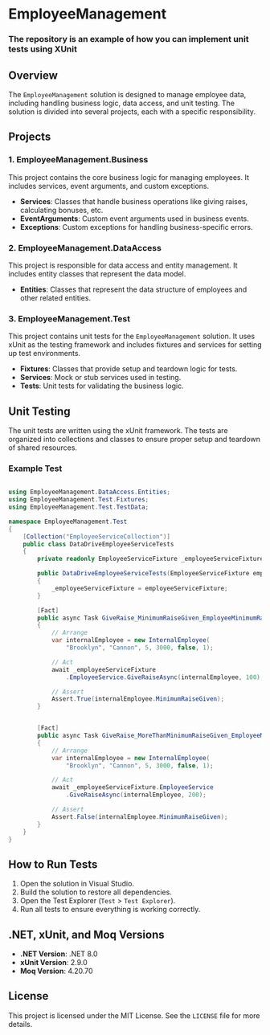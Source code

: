 # EmployeeManagement

### The repository is an example of how you can implement unit tests using XUnit

## Overview

The `EmployeeManagement` solution is designed to manage employee data, including handling business logic, data access, and unit testing. The solution is divided into several projects, each with a specific responsibility.

## Projects

### 1. EmployeeManagement.Business

This project contains the core business logic for managing employees. It includes services, event arguments, and custom exceptions.

- **Services**: Classes that handle business operations like giving raises, calculating bonuses, etc.
- **EventArguments**: Custom event arguments used in business events.
- **Exceptions**: Custom exceptions for handling business-specific errors.

### 2. EmployeeManagement.DataAccess

This project is responsible for data access and entity management. It includes entity classes that represent the data model.

- **Entities**: Classes that represent the data structure of employees and other related entities.

### 3. EmployeeManagement.Test

This project contains unit tests for the `EmployeeManagement` solution. It uses xUnit as the testing framework and includes fixtures and services for setting up test environments.

- **Fixtures**: Classes that provide setup and teardown logic for tests.
- **Services**: Mock or stub services used in testing.
- **Tests**: Unit tests for validating the business logic.

## Unit Testing

The unit tests are written using the xUnit framework. The tests are organized into collections and classes to ensure proper setup and teardown of shared resources.

### Example Test
```csharp

using EmployeeManagement.DataAccess.Entities;
using EmployeeManagement.Test.Fixtures;
using EmployeeManagement.Test.TestData;

namespace EmployeeManagement.Test
{
    [Collection("EmployeeServiceCollection")]
    public class DataDriveEmployeeServiceTests
    {
        private readonly EmployeeServiceFixture _employeeServiceFixture;

        public DataDriveEmployeeServiceTests(EmployeeServiceFixture employeeServiceFixture)
        {
            _employeeServiceFixture = employeeServiceFixture;
        }

        [Fact]
        public async Task GiveRaise_MinimumRaiseGiven_EmployeeMinimumRaiseGivenMustBeTrue()
        {
            // Arrange  
            var internalEmployee = new InternalEmployee(
                "Brooklyn", "Cannon", 5, 3000, false, 1);

            // Act
            await _employeeServiceFixture
                .EmployeeService.GiveRaiseAsync(internalEmployee, 100);

            // Assert
            Assert.True(internalEmployee.MinimumRaiseGiven);
        }


        [Fact]
        public async Task GiveRaise_MoreThanMinimumRaiseGiven_EmployeeMinimumRaiseGivenMustBeFalse()
        {
            // Arrange  
            var internalEmployee = new InternalEmployee(
                "Brooklyn", "Cannon", 5, 3000, false, 1);

            // Act 
            await _employeeServiceFixture.EmployeeService
                .GiveRaiseAsync(internalEmployee, 200);

            // Assert
            Assert.False(internalEmployee.MinimumRaiseGiven);
        }
    }
}
```

## How to Run Tests

1. Open the solution in Visual Studio.
2. Build the solution to restore all dependencies.
3. Open the Test Explorer (`Test` > `Test Explorer`).
4. Run all tests to ensure everything is working correctly.

## .NET, xUnit, and Moq Versions

- **.NET Version**: .NET 8.0
- **xUnit Version**: 2.9.0
- **Moq Version**: 4.20.70

## License

This project is licensed under the MIT License. See the `LICENSE` file for more details.

